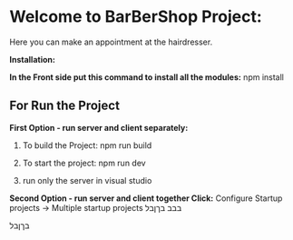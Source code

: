 # Welcome to BarBerShop Project:

Here you can make an appointment at the hairdresser.

**Installation:**

**In the Front side put this command to install all the modules:**
npm install

## For Run the Project
**First Option - run server and client separately:**

  1. To build the Project: npm run build
  
  2. To start the project: npm run dev
  3. run only the server in visual studio

     
**Second Option - run server and client together Click:** Configure Startup projects -> Multiple startup projects
בבב
בךןבל

בךןבל

